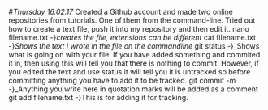 #*Thursday 16.02.17*
Created a Github account and made two online repositories from tutorials. One of them from the command-line. Tried out how to create a text file, push it into my repository and then edit it.
nano filename.txt -}_creates the file, extensions can be different_
cat filename.txt -}_Shows the text I wrote in the file on the commandline_
git status -}_Shows what is going on with your file. If you have added something and commited it in, then using this will tell you that there is nothing to commit. However, if you edited the text and use  status it will tell you it is untracked so before committing anything you have to add it to be tracked.
git commit -m -}_Anything you write here in quotation marks will be added as a comment
git add filename.txt -}This is for adding it for tracking.
